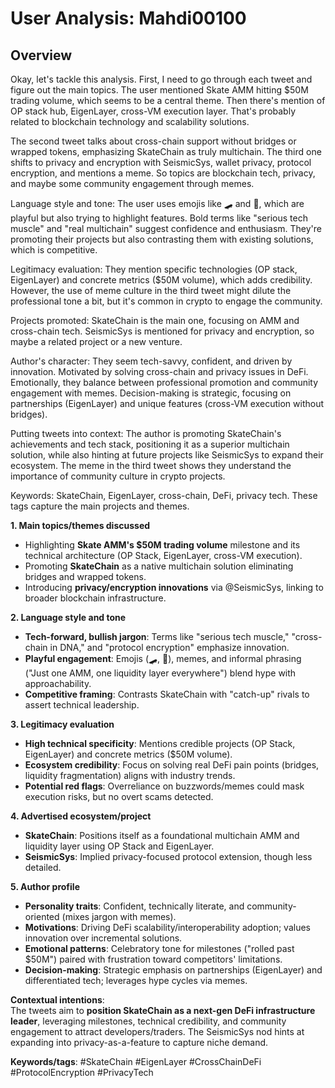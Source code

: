 # User Analysis: Mahdi00100

## Overview

<think>
Okay, let's tackle this analysis. First, I need to go through each tweet and figure out the main topics. The user mentioned Skate AMM hitting $50M trading volume, which seems to be a central theme. Then there's mention of OP stack hub, EigenLayer, cross-VM execution layer. That's probably related to blockchain technology and scalability solutions.

The second tweet talks about cross-chain support without bridges or wrapped tokens, emphasizing SkateChain as truly multichain. The third one shifts to privacy and encryption with SeismicSys, wallet privacy, protocol encryption, and mentions a meme. So topics are blockchain tech, privacy, and maybe some community engagement through memes.

Language style and tone: The user uses emojis like 🛹 and 🙋, which are playful but also trying to highlight features. Bold terms like "serious tech muscle" and "real multichain" suggest confidence and enthusiasm. They're promoting their projects but also contrasting them with existing solutions, which is competitive.

Legitimacy evaluation: They mention specific technologies (OP stack, EigenLayer) and concrete metrics ($50M volume), which adds credibility. However, the use of meme culture in the third tweet might dilute the professional tone a bit, but it's common in crypto to engage the community.

Projects promoted: SkateChain is the main one, focusing on AMM and cross-chain tech. SeismicSys is mentioned for privacy and encryption, so maybe a related project or a new venture.

Author's character: They seem tech-savvy, confident, and driven by innovation. Motivated by solving cross-chain and privacy issues in DeFi. Emotionally, they balance between professional promotion and community engagement with memes. Decision-making is strategic, focusing on partnerships (EigenLayer) and unique features (cross-VM execution without bridges).

Putting tweets into context: The author is promoting SkateChain's achievements and tech stack, positioning it as a superior multichain solution, while also hinting at future projects like SeismicSys to expand their ecosystem. The meme in the third tweet shows they understand the importance of community culture in crypto projects.

Keywords: SkateChain, EigenLayer, cross-chain, DeFi, privacy tech. These tags capture the main projects and themes.
</think>

**1. Main topics/themes discussed**  
- Highlighting **Skate AMM's $50M trading volume** milestone and its technical architecture (OP Stack, EigenLayer, cross-VM execution).  
- Promoting **SkateChain** as a native multichain solution eliminating bridges and wrapped tokens.  
- Introducing **privacy/encryption innovations** via @SeismicSys, linking to broader blockchain infrastructure.  

**2. Language style and tone**  
- **Tech-forward, bullish jargon**: Terms like "serious tech muscle," "cross-chain in DNA," and "protocol encryption" emphasize innovation.  
- **Playful engagement**: Emojis (🛹, 🙋), memes, and informal phrasing ("Just one AMM, one liquidity layer everywhere") blend hype with approachability.  
- **Competitive framing**: Contrasts SkateChain with "catch-up" rivals to assert technical leadership.  

**3. Legitimacy evaluation**  
- **High technical specificity**: Mentions credible projects (OP Stack, EigenLayer) and concrete metrics ($50M volume).  
- **Ecosystem credibility**: Focus on solving real DeFi pain points (bridges, liquidity fragmentation) aligns with industry trends.  
- **Potential red flags**: Overreliance on buzzwords/memes could mask execution risks, but no overt scams detected.  

**4. Advertised ecosystem/project**  
- **SkateChain**: Positions itself as a foundational multichain AMM and liquidity layer using OP Stack and EigenLayer.  
- **SeismicSys**: Implied privacy-focused protocol extension, though less detailed.  

**5. Author profile**  
- **Personality traits**: Confident, technically literate, and community-oriented (mixes jargon with memes).  
- **Motivations**: Driving DeFi scalability/interoperability adoption; values innovation over incremental solutions.  
- **Emotional patterns**: Celebratory tone for milestones ("rolled past $50M") paired with frustration toward competitors' limitations.  
- **Decision-making**: Strategic emphasis on partnerships (EigenLayer) and differentiated tech; leverages hype cycles via memes.  

**Contextual intentions**:  
The tweets aim to **position SkateChain as a next-gen DeFi infrastructure leader**, leveraging milestones, technical credibility, and community engagement to attract developers/traders. The SeismicSys nod hints at expanding into privacy-as-a-feature to capture niche demand.  

**Keywords/tags**: #SkateChain #EigenLayer #CrossChainDeFi #ProtocolEncryption #PrivacyTech